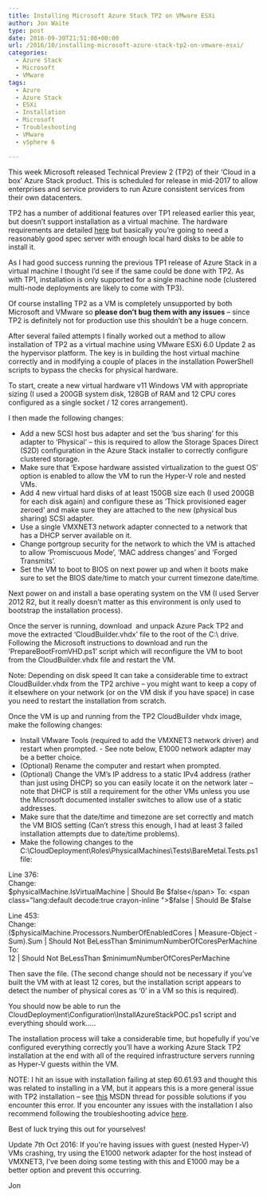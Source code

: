 ```yaml
---
title: Installing Microsoft Azure Stack TP2 on VMware ESXi
author: Jon Waite
type: post
date: 2016-09-30T21:51:08+00:00
url: /2016/10/installing-microsoft-azure-stack-tp2-on-vmware-esxi/
categories:
  - Azure Stack
  - Microsoft
  - VMware
tags:
  - Azure
  - Azure Stack
  - ESXi
  - Installation
  - Microsoft
  - Troubleshooting
  - VMware
  - vSphere 6

---
```

This week Microsoft released Technical Preview 2 (TP2) of their ‘Cloud in a box’ Azure Stack product. This is scheduled for release in mid-2017 to allow enterprises and service providers to run Azure consistent services from their own datacenters.

TP2 has a number of additional features over TP1 released earlier this year, but doesn’t support installation as a virtual machine. The hardware requirements are detailed [here][1] but basically you’re going to need a reasonably good spec server with enough local hard disks to be able to install it.

As I had good success running the previous TP1 release of Azure Stack in a virtual machine I thought I’d see if the same could be done with TP2. As with TP1, installation is only supported for a single machine node (clustered multi-node deployments are likely to come with TP3).

Of course installing TP2 as a VM is completely unsupported by both Microsoft and VMware so **please don’t bug them with any issues** – since TP2 is definitely not for production use this shouldn’t be a huge concern.

After several failed attempts I finally worked out a method to allow installation of TP2 as a virtual machine using VMware ESXi 6.0 Update 2 as the hypervisor platform. The key is in building the host virtual machine correctly and in modifying a couple of places in the installation PowerShell scripts to bypass the checks for physical hardware.

To start, create a new virtual hardware v11 Windows VM with appropriate sizing (I used a 200GB system disk, 128GB of RAM and 12 CPU cores configured as a single socket / 12 cores arrangement).

I then made the following changes:

  * Add a new SCSI host bus adapter and set the ‘bus sharing’ for this adapter to ‘Physical’ – this is required to allow the Storage Spaces Direct (S2D) configuration in the Azure Stack installer to correctly configure clustered storage.
  * Make sure that ‘Expose hardware assisted virtualization to the guest OS’ option is enabled to allow the VM to run the Hyper-V role and nested VMs.
  * Add 4 new virtual hard disks of at least 150GB size each (I used 200GB for each disk again) and configure these as ‘Thick provisioned eager zeroed’ and make sure they are attached to the new (physical bus sharing) SCSI adapter.
  * Use a single VMXNET3 network adapter connected to a network that has a DHCP server available on it.
  * Change portgroup security for the network to which the VM is attached to allow ‘Promiscuous Mode’, ‘MAC address changes’ and ‘Forged Transmits’.
  * Set the VM to boot to BIOS on next power up and when it boots make sure to set the BIOS date/time to match your current timezone date/time.

Next power on and install a base operating system on the VM (I used Server 2012 R2, but it really doesn’t matter as this environment is only used to bootstrap the installation process).

Once the server is running, download  and unpack Azure Pack TP2 and move the extracted ‘CloudBuilder.vhdx’ file to the root of the C:\ drive. Following the Microsoft instructions to download and run the ‘PrepareBootFromVHD.ps1’ script which will reconfigure the VM to boot from the CloudBuilder.vhdx file and restart the VM.

Note: Depending on disk speed It can take a considerable time to extract CloudBuilder.vhdx from the TP2 archive – you might want to keep a copy of it elsewhere on your network (or on the VM disk if you have space) in case you need to restart the installation from scratch.

Once the VM is up and running from the TP2 CloudBuilder vhdx image, make the following changes:

  * Install VMware Tools (required to add the VMXNET3 network driver) and restart when prompted. - See note below, E1000 network adapter may be a better choice.
  * (Optional) Rename the computer and restart when prompted.
  * (Optional) Change the VM’s IP address to a static IPv4 address (rather than just using DHCP) so you can easily locate it on the network later – note that DHCP is still a requirement for the other VMs unless you use the Microsoft documented installer switches to allow use of a static addresses.
  * Make sure that the date/time and timezone are set correctly and match the VM BIOS setting (Can’t stress this enough, I had at least 3 failed installation attempts due to date/time problems).
  * Make the following changes to the C:\CloudDeployment\Roles\PhysicalMachines\Tests\BareMetal.Tests.ps1 file:

Line 376:  
Change:  
<span class="lang:default decode:true crayon-inline ">$physicalMachine.IsVirtualMachine | Should Be $false</span>  
To:  
<span class="lang:default decode:true crayon-inline ">$false | Should Be $false</span>

Line 453:  
Change:  
<span class="lang:default decode:true crayon-inline">($physicalMachine.Processors.NumberOfEnabledCores | Measure-Object -Sum).Sum | Should Not BeLessThan $minimumNumberOfCoresPerMachine</span>  
To:  
<span class="lang:default decode:true crayon-inline">12 | Should Not BeLessThan $minimumNumberOfCoresPerMachine</span>

Then save the file. (The second change should not be necessary if you’ve built the VM with at least 12 cores, but the installation script appears to detect the number of physical cores as ‘0’ in a VM so this is required).

You should now be able to run the CloudDeployment\Configuration\InstallAzureStackPOC.ps1 script and everything should work…..

The installation process will take a considerable time, but hopefully if you’ve configured everything correctly you’ll have a working Azure Stack TP2 installation at the end with all of the required infrastructure servers running as Hyper-V guests within the VM.

NOTE: I hit an issue with installation failing at step 60.61.93 and thought this was related to installing in a VM, but it appears this is a more general issue with TP2 installation – see [this][2] MSDN thread for possible solutions if you encounter this error. If you encounter any issues with the installation I also recommend following the troubleshooting advice [here][3].

Best of luck trying this out for yourselves!

Update 7th Oct 2016: If you're having issues with guest (nested Hyper-V) VMs crashing, try using the E1000 network adapter for the host instead of VMXNET3, I've been doing some testing with this and E1000 may be a better option and prevent this occurring.

Jon

 [1]: https://azure.microsoft.com/en-us/documentation/articles/azure-stack-deploy/
 [2]: https://social.msdn.microsoft.com/Forums/en-US/e36ca571-b38d-4098-8ed1-39e3f906f6c2/azure-stack-tp2-deployment-error?forum=AzureStack
 [3]: https://azure.microsoft.com/en-us/documentation/articles/azure-stack-rerun-deploy/